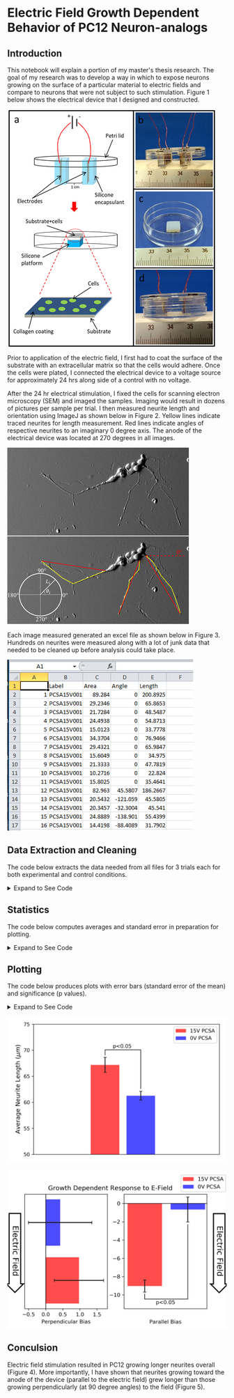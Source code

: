 
# Electric Field Growth Dependent Behavior of PC12 Neuron-analogs

## Introduction

This notebook will explain a portion of my master's thesis research.
The goal of my research was to develop a way in which to expose neurons growing on the surface of a particular  material to electric fields and compare to neurons that were not subject to such stimulation. Figure 1 below shows the electrical device that I designed and constructed.

![Figure 1. Experimental Design and Electrical Device](img/expsetup.png)

Prior to application of the electric field, I first had to coat the surface of the substrate with an extracellular matrix so that the cells would adhere. Once the cells were plated, I connected the electrical device to a voltage source for approximately 24 hrs along side of a control with no voltage.

After the 24 hr electrical stimulation, I fixed the cells for scanning electron microscopy (SEM) and imaged the samples. Imaging would result in dozens of pictures per sample per trial. I then measured neurite length and orientation using ImageJ as shown below in Figure 2. Yellow lines indicate traced neurites for length measurement. Red lines indicate angles of respective neurites to an imaginary 0 degree axis. The anode of the electrical device was located at 270 degrees in all images.

![Figure 2. Neurite Length and Angle Measurement](img/neurtrace.png)

Each image measured generated an excel file as shown below in Figure 3. Hundreds on neurites were measured along with a lot of junk data that needed to be cleaned up before analysis could take place.

![Figure 3. Raw Data in Excel](img/neurdata.png)

## Data Extraction and Cleaning

The code below extracts the data needed from all files for 3 trials each for both experimental and control conditions.

<details>
    <summary>Expand to See Code</summary><p>
    
```python
import math
import os
import numpy as np
nlength = list() #includes avg of single trial
nangle = list() #includes avg of single trial
vectcos = list()
vectsin = list()
radians = list()
l_cathode = list()
l_anode = list()
pcsa15_length = list() #includes avgs of trials
pcsa15_lcos = list() #includes avgs of trials
pcsa15_lsin = list() #includes avgs of trials
pcsa0_length = list() #includes avgs of trials
pcsa0_lcos = list() #includes avgs of trials
pcsa0_lsin = list() #includes avgs of trials
avg15_lcathode = list() #includes avgs of trials
avg15_lanode = list() #includes avgs of trials
avg0_lcathode = list() #includes avgs of trials
avg0_lanode = list() #includes avgs of trials

def neurimport() :
    count = 0
    templen = list()
    tempang = list()
    temprad = list()
    cosang = list()
    sinang = list()
    #extract data
    for line in handle :
        if line.startswith(' ') :
            continue
        line = line.rstrip()
        line = line.split('\t')
        length = float(line[4])
        templen.append(length)
        angle = float(line[3])
        tempang.append(angle)
        count = count + 1
    #correction in case angles were measured first
    counter = 0
    for i in tempang[0 : int(count/2)] :
        if not i == 0 :
            counter = counter + 1
        else :
            continue
    if int(counter) > 0 :
        #correction delete
        del templen[0 : int(count/2)]
        del tempang[int(count/2) : ]
    if int(counter) == 0 :
        #delete unwanted data
        del templen[int(count/2) : ]
        del tempang[0 : int(count/2)]
    #convert negative angles
    for ang in tempang :
        if ang < 0 :
            tempang[tempang.index(ang)] = ang + 360
    #conversion to radians
    for i in tempang :
        ang = float(i) * (2 * math.pi)/360
        temprad.append(ang)
    #compute cos and sin of angles
    for i in temprad :
        cos = math.cos(float(i))
        sin = math.sin(float(i))
        cosang.append(cos)
        sinang.append(sin)
    #compute vector components
    for i in range(0 , int(len(templen))) :
        vcos = templen[i] * cosang[i]
        vsin = templen[i] * sinang[i]
        vectcos.append(vcos)
        vectsin.append(vsin)
    for i in templen :
        nlength.append(i)
    for i in tempang :
        nangle.append(i)
    for i in temprad :
        radians.append(i)
    #break lengths into anode and cathode
    cnt = 0
    for i in nangle :
        if i >= 0 and i < 180 :
            l_cathode.append(nlength[cnt])
        else :
            l_anode.append(nlength[cnt])
        cnt = cnt + 1
        
#Trial 1
path = 'Neurite_data/15V PCSA/1/'
listing = os.listdir(path)
for file in listing :
    handle = open(os.path.join(path,file) , 'r')
    a = neurimport()
    #compute averages
    avglen = sum(nlength) / len(nlength) #avg length for single trial
    avgvcos = sum(vectcos) / len(vectcos) #perp bias for single trial
    avgvsin = sum(vectsin) / len(vectsin) #parallel bias for single trial
    lcathode = sum(l_cathode) / len(l_cathode)
    lanode = sum(l_anode) / len(l_anode)

pcsa15_length.append(avglen)
pcsa15_lcos.append(avgvcos)
pcsa15_lsin.append(avgvsin)
avg15_lcathode.append(lcathode)
avg15_lanode.append(lanode)

#Display data
#print('Lengths', nlength)
#print('Angles', nangle)
print('Avg Length', avglen)
print('L*cos(theta)', avgvcos)
print('L*sin(theta)', avgvsin)

del nlength[:]
del nangle[:]
del vectcos[:]
del vectsin[:]
del radians[:]
del l_cathode[:]
del l_anode[:]

#Trial 2
path = 'Neurite_data/15V PCSA/2/'
listing = os.listdir(path)
for file in listing :
    handle = open(os.path.join(path,file) , 'r')
    a = neurimport()
    #compute averages
    avglen = sum(nlength) / len(nlength)
    avgvcos = sum(vectcos) / len(vectcos)
    avgvsin = sum(vectsin) / len(vectsin)
    lcathode = sum(l_cathode) / len(l_cathode)
    lanode = sum(l_anode) / len(l_anode)

pcsa15_length.append(avglen)
pcsa15_lcos.append(avgvcos)
pcsa15_lsin.append(avgvsin)
avg15_lcathode.append(lcathode)
avg15_lanode.append(lanode)

#Display data
#print('Lengths', nlength)
#print('Angles', nangle)
print('Avg Length', avglen)   
print('L*cos(theta)', avgvcos)
print('L*sin(theta)', avgvsin)

del nlength[:]
del nangle[:]
del vectcos[:]
del vectsin[:]
del radians[:]
del l_cathode[:]
del l_anode[:]

#Trial3
path = 'Neurite_data/15V PCSA/3/'
listing = os.listdir(path)
for file in listing :
    handle = open(os.path.join(path,file) , 'r')
    a = neurimport()
    #compute averages
    avglen = sum(nlength) / len(nlength)
    avgvcos = sum(vectcos) / len(vectcos)
    avgvsin = sum(vectsin) / len(vectsin)
    lcathode = sum(l_cathode) / len(l_cathode)
    lanode = sum(l_anode) / len(l_anode)

pcsa15_length.append(avglen)
pcsa15_lcos.append(avgvcos)
pcsa15_lsin.append(avgvsin)
avg15_lcathode.append(lcathode)
avg15_lanode.append(lanode)

#Display data
#print('Lengths', nlength)
#print('Angles', nangle)
print('Avg Length', avglen)   
print('L*cos(theta)', avgvcos)
print('L*sin(theta)', avgvsin)

del nlength[:]
del nangle[:]
del vectcos[:]
del vectsin[:]
del radians[:]
del l_cathode[:]
del l_anode[:]

#Trial 1
path = 'Neurite_data/0V PCSA/1/'
listing = os.listdir(path)
for file in listing :
    handle = open(os.path.join(path,file) , 'r')
    a = neurimport()
    #compute averages
    avglen = sum(nlength) / len(nlength)
    avgvcos = sum(vectcos) / len(vectcos)
    avgvsin = sum(vectsin) / len(vectsin)
    lcathode = sum(l_cathode) / len(l_cathode)
    lanode = sum(l_anode) / len(l_anode)

pcsa0_length.append(avglen)
pcsa0_lcos.append(avgvcos)
pcsa0_lsin.append(avgvsin)
avg0_lcathode.append(lcathode)
avg0_lanode.append(lanode)

#Display data
#print('Lengths', nlength)
#print('Angles', nangle)
print('Avg Length', avglen)   
print('L*cos(theta)', avgvcos)
print('L*sin(theta)', avgvsin)

del nlength[:]
del nangle[:]
del vectcos[:]
del vectsin[:]
del radians[:]
del l_cathode[:]
del l_anode[:]

#Trial 2
path = 'Neurite_data/0V PCSA/2/'
listing = os.listdir(path)
for file in listing :
    handle = open(os.path.join(path,file) , 'r')
    a = neurimport()
    #compute averages
    avglen = sum(nlength) / len(nlength)
    avgvcos = sum(vectcos) / len(vectcos)
    avgvsin = sum(vectsin) / len(vectsin)
    lcathode = sum(l_cathode) / len(l_cathode)
    lanode = sum(l_anode) / len(l_anode)

pcsa0_length.append(avglen)
pcsa0_lcos.append(avgvcos)
pcsa0_lsin.append(avgvsin)
avg0_lcathode.append(lcathode)
avg0_lanode.append(lanode)

#Display data
#print('Lengths', nlength)
#print('Angles', nangle)
print('Avg Length', avglen)   
print('L*cos(theta)', avgvcos)
print('L*sin(theta)', avgvsin)

del nlength[:]
del nangle[:]
del vectcos[:]
del vectsin[:]
del radians[:]
del l_cathode[:]
del l_anode[:]

#Trial3
path = 'Neurite_data/0V PCSA/3/'
listing = os.listdir(path)
for file in listing :
    handle = open(os.path.join(path,file) , 'r')
    a = neurimport()
    #compute averages
    avglen = sum(nlength) / len(nlength)
    avgvcos = sum(vectcos) / len(vectcos)
    avgvsin = sum(vectsin) / len(vectsin)
    lcathode = sum(l_cathode) / len(l_cathode)
    lanode = sum(l_anode) / len(l_anode)

pcsa0_length.append(avglen)
pcsa0_lcos.append(avgvcos)
pcsa0_lsin.append(avgvsin)
avg0_lcathode.append(lcathode)
avg0_lanode.append(lanode)

#Display data
#print('Lengths', nlength)
#print('Angles', nangle)
print('Avg Length', avglen)   
print('L*cos(theta)', avgvcos)
print('L*sin(theta)', avgvsin)

del nlength[:]
del nangle[:]
del vectcos[:]
del vectsin[:]
del radians[:]
del l_cathode[:]
del l_anode[:]
```
</p></details>

## Statistics

The code below computes averages and standard error in preparation for plotting.

<details>
    <summary>Expand to See Code</summary><p>

```python
#Statistics
print('===15V PCSA===')
avgpcsa15_length = float(sum(pcsa15_length)/len(pcsa15_length))
pcsa15_sem = np.std(pcsa15_length)/math.sqrt(len(pcsa15_length))
avgpcsa15_lcathode = float(sum(avg15_lcathode)/len(avg15_lcathode))
pcsa15_lcathode_sem = np.std(avg15_lcathode)/math.sqrt(len(avg15_lcathode))
avgpcsa15_lanode = float(sum(avg15_lanode)/len(avg15_lanode))
pcsa15_lanode_sem = np.std(avg15_lanode)/math.sqrt(len(avg15_lanode))
avgpcsa15_lsin = float(sum(pcsa15_lsin)/len(pcsa15_lsin))
pcsa15_lsin_sem = np.std(pcsa15_lsin)/math.sqrt(len(pcsa15_lsin))
avgpcsa15_lcos = float(sum(pcsa15_lcos)/len(pcsa15_lcos))
pcsa15_lcos_sem = np.std(pcsa15_lcos)/math.sqrt(len(pcsa15_lcos))
print('Average of',len(pcsa15_length), 'Trials :', avgpcsa15_length, '+/-',
      pcsa15_sem)
print('Average cathodal :', avgpcsa15_lcathode, '+/-', pcsa15_lcathode_sem)
print('Average anodal :', avgpcsa15_lanode, '+/-', pcsa15_lanode_sem)

print('===0V PCSA===')
avgpcsa0_length = float(sum(pcsa0_length)/len(pcsa0_length))
pcsa0_sem = np.std(pcsa0_length)/math.sqrt(len(pcsa0_length))
avgpcsa0_lcathode = float(sum(avg0_lcathode)/len(avg0_lcathode))
pcsa0_lcathode_sem = np.std(avg0_lcathode)/math.sqrt(len(avg0_lcathode))
avgpcsa0_lanode = float(sum(avg0_lanode)/len(avg0_lanode))
pcsa0_lanode_sem = np.std(avg0_lanode)/math.sqrt(len(avg0_lanode))
avgpcsa0_lsin = float(sum(pcsa0_lsin)/len(pcsa0_lsin))
pcsa0_lsin_sem = np.std(pcsa0_lsin)/math.sqrt(len(pcsa15_lsin))
avgpcsa0_lcos = float(sum(pcsa0_lcos)/len(pcsa0_lcos))
pcsa0_lcos_sem = np.std(pcsa0_lcos)/math.sqrt(len(pcsa0_lcos))
print('Average of',len(pcsa0_length), 'Trials :', avgpcsa0_length, '+/-',
      pcsa0_sem)
print('Average cathodal :', avgpcsa0_lcathode, '+/-', pcsa0_lcathode_sem)
print('Average anodal :', avgpcsa0_lanode, '+/-', pcsa0_lanode_sem)

print('===T-Tests===')
from scipy import stats
lenstats = stats.ttest_ind(pcsa15_length, pcsa0_length, equal_var=True)
biasstats_sin = stats.ttest_ind(pcsa15_lsin, pcsa0_lsin, equal_var=True)
biasstats_cos = stats.ttest_ind(pcsa15_lcos, pcsa0_lcos, equal_var=True)
print(lenstats)
print(biasstats_sin)
print(biasstats_cos)
```
</p></details>

## Plotting

The code below produces plots with error bars (standard error of the mean) and significance  (p values).

<details>
    <summary>Expand to See Code</summary><p>

```python
#plotting
import matplotlib.pyplot as plt
n_groups = 1
fig, ax = plt.subplots()
index = np.arange(n_groups)
bar_width = 0.5
opacity = 0.7
error_config = {'ecolor': '0.1', 'capsize' : 3}
data = (avgpcsa15_length, avgpcsa0_length, avgpcsa15_length, avgpcsa0_length)
rects1 = plt.bar(index, avgpcsa15_length, bar_width,
                 alpha=opacity,
                 color='r',
                 yerr=pcsa15_sem,
                 error_kw=error_config,
                 label='15V PCSA')
rects2 = plt.bar(index + 1.25*bar_width, avgpcsa0_length, bar_width,
                 alpha=opacity,
                 color='b',
                 yerr=pcsa0_sem,
                 error_kw=error_config,
                 label='0V PCSA')

plt.annotate("", xy=(0.0, 62.6), xycoords='data',
           xytext=(0.625, 62.6), textcoords='data',
           arrowprops=dict(arrowstyle="-", ec='black',
                           connectionstyle="bar,fraction=1.09", 
                           shrinkA=0, shrinkB=66))
plt.text(0.30, 70.7, 'p<0.05',
       horizontalalignment='center',
       verticalalignment='center')

plt.axis([-1.25,2,50,75])
plt.xlabel('')
plt.ylabel(u'Average Neurite Length (${\mu}m$)', fontsize = 12)
plt.title('')
plt.xticks([])
plt.legend()
plt.tight_layout()
plt.show()
fig.savefig('length.png', dpi=300)
plt.close()


fig, (ax1, ax2) = plt.subplots(figsize=(6.2,4), ncols=2)
index = np.arange(1)
bar_width = 0.5
opacity = 0.7
error_config = {'ecolor': '0.1', 'capsize' : 3}

ax1.barh(index, avgpcsa15_lcos, bar_width,
        alpha=opacity,
        color='r',
        xerr=pcsa15_lcos_sem,
        error_kw=error_config,
        label='15V PCSA')
ax1.barh(index + 1.25*bar_width, avgpcsa0_lcos, bar_width,
        alpha=opacity,
        color='b',
        xerr=pcsa0_lcos_sem,
        error_kw=error_config,
        label='0V PCSA')
ax1.set_yticks([])
ax1.set_xticks([-0.5,0,0.5,1,1.5])

ax2.bar(index, avgpcsa15_lsin, bar_width,
        alpha=opacity,
        color='r',
        yerr=avgpcsa0_lsin,
        error_kw=error_config,
        label='15V PCSA')
ax2.bar(index + 1.25*bar_width, avgpcsa0_lsin, bar_width,
        alpha=opacity,
        color='b',
        yerr=pcsa0_lsin_sem,
        error_kw=error_config,
        label='0V PCSA')
ax2.axis([-0.3,0.9,-11.5,1])
ax2.set_xticks([0.3])
ax2.tick_params(axis='x', colors='white')

ax1.axvline(0, color='black', lw=1)
ax2.axhline(0, color='black',lw=1)

plt.annotate("", xy=(0.625, -2.3), xycoords='data',
           xytext=(0, -2.3), textcoords='data',
           arrowprops=dict(arrowstyle="-", ec='black',
                           connectionstyle="bar,fraction=1.73", 
                           shrinkA=132, shrinkB=0))
ax2.text(0.3, -10.85, 'p<0.05',
       horizontalalignment='center',
       verticalalignment='center')

bbox_props = dict(boxstyle="rarrow,pad=0.25", fc="white", ec="black", lw=2)
t = ax2.text(1.08, -5.2, "    Electric Field    ", ha="center", va="center", 
            rotation=-90, size=15, bbox=bbox_props)
bbox_props = dict(boxstyle="rarrow,pad=0.25", fc="white", ec="black", lw=2)
t = ax1.text(-0.9, 0.32, "    Electric Field    ", ha="center", va="center", 
            rotation=-90, size=15, bbox=bbox_props)

ax1.set_xlabel('Perpendicular Bias')
ax2.set_xlabel('Parallel Bias')
plt.text(-1.4, 1.45, 'Growth Dependent Response to E-Field', dict(size=12))

fig.legend(bbox_to_anchor=[0.94, 1.03])
plt.show()
fig.savefig('bias.png', bbox_inches = 'tight', dpi=300)
plt.close('all')
```
</p></details>

![Figure 4. Average Neurite Length](img/length.png)

![Figure 5. Bias or Directional Preference](img/bias.png)

## Conculsion

Electric field stimulation resulted in PC12 growing longer neurites overall (Figure 4). More importantly, I have shown that neurites growing toward the anode  of the device (parallel to the electric field) grew longer than those growing perpendicularly (at 90 degree angles) to the field (Figure 5).
